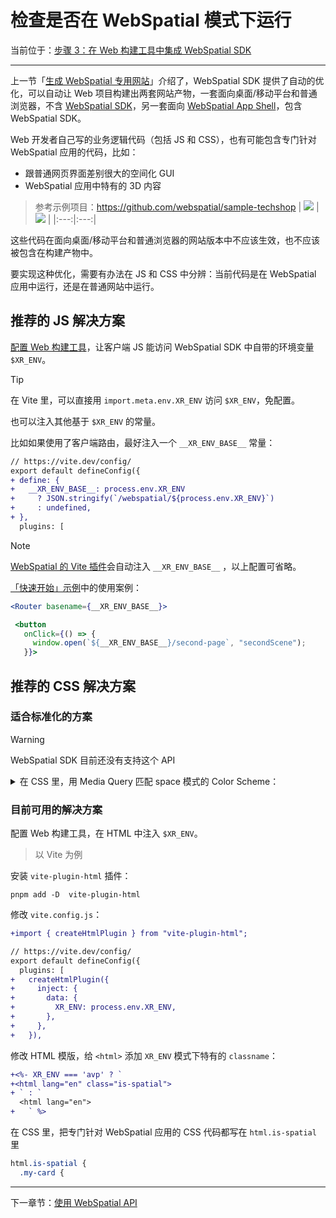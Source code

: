 
# 检查是否在 WebSpatial 模式下运行

当前位于：[步骤 3：在 Web 构建工具中集成 WebSpatial SDK](step-3-integrate-webspatial-sdk-into-web-build-tools.md)

---

上一节「[生成 WebSpatial 专用网站](generate-a-webspatial-specific-website.md)」介绍了，WebSpatial SDK 提供了自动的优化，可以自动让 Web 项目构建出两套网站产物，一套面向桌面/移动平台和普通浏览器，不含 [WebSpatial SDK](#)，另一套面向 [WebSpatial App Shell](#)，包含 WebSpatial SDK。

Web 开发者自己写的业务逻辑代码（包括 JS 和 CSS），也有可能包含专门针对 WebSpatial 应用的代码，比如：

- 跟普通网页界面差别很大的空间化 GUI
- WebSpatial 应用中特有的 3D 内容

> 参考示例项目：https://github.com/webspatial/sample-techshop
> | ![](../../../assets/concepts/3-12.png) | ![](../../../assets/concepts/3-13.png) |
> |:---:|:---:|

这些代码在面向桌面/移动平台和普通浏览器的网站版本中不应该生效，也不应该被包含在构建产物中。

要实现这种优化，需要有办法在 JS 和 CSS 中分辨：当前代码是在 WebSpatial 应用中运行，还是在普通网站中运行。

## 推荐的 JS 解决方案

[配置 Web 构建工具](#)，让客户端 JS 能访问 WebSpatial SDK 中自带的环境变量 `$XR_ENV`。

> [!TIP]
> 在 Vite 里，可以直接用 `import.meta.env.XR_ENV` 访问 `$XR_ENV`，免配置。

也可以注入其他基于 `$XR_ENV` 的常量。

比如如果使用了客户端路由，最好注入一个 `__XR_ENV_BASE__` 常量：

```diff
// https://vite.dev/config/
export default defineConfig({
+ define: {
+   __XR_ENV_BASE__: process.env.XR_ENV
+     ? JSON.stringify(`/webspatial/${process.env.XR_ENV}`)
+     : undefined,
+ },
  plugins: [
```

> [!NOTE]
> [WebSpatial 的 Vite 插件](#)会自动注入 `__XR_ENV_BASE__` ，以上配置可省略。

[「快速开始」示例](#)中的使用案例：

```jsx
<Router basename={__XR_ENV_BASE__}>
```
```jsx
 <button
   onClick={() => {
     window.open(`${__XR_ENV_BASE__}/second-page`, "secondScene");
   }}>
```

## 推荐的 CSS 解决方案

### 适合标准化的方案

> [!WARNING]
> WebSpatial SDK 目前还没有支持这个 API

<details>

<summary>在 CSS 里，用 Media Query 匹配 space 模式的 Color Scheme：</summary>

在空间计算平台中，背景环境的颜色不统一，且随时会随视角和位置而变化，因此传统的白天/黑夜模式，在空间计算平台中是不生效的。

WebSpatial API 新增了一种叫 `space` 的 Color Scheme，只在 WebSpatial 应用中生效，适合用来实现专门针对 WebSpatial 应用的 CSS 代码。

```css
@media (prefers-color-scheme: space) {
```
</details>

### 目前可用的解决方案

配置 Web 构建工具，在 HTML 中注入 `$XR_ENV`。

> 以 Vite 为例

安装 `vite-plugin-html` 插件：

```shell
pnpm add -D  vite-plugin-html
```

修改 `vite.config.js`：

```diff
+import { createHtmlPlugin } from "vite-plugin-html";

// https://vite.dev/config/
export default defineConfig({
  plugins: [
+   createHtmlPlugin({
+     inject: {
+       data: {
+         XR_ENV: process.env.XR_ENV,
+       },
+     },
+   }),
```

修改 HTML 模版，给 `<html>` 添加 `XR_ENV` 模式下特有的 `classname`：

```diff
+<%- XR_ENV === 'avp' ? `
+<html lang="en" class="is-spatial">
+ ` : `
  <html lang="en">
+   ` %>
```

在 CSS 里，把专门针对 WebSpatial 应用的 CSS 代码都写在 `html.is-spatial` 里

```css
html.is-spatial {
  .my-card {
```

---

下一章节：[使用 WebSpatial API](../using-the-webspatial-api/README.md)
